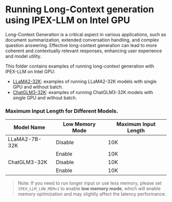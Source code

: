 # Running Long-Context generation using IPEX-LLM on Intel GPU

Long-Context Generation is a critical aspect in various applications, such as document summarization, extended conversation handling, and complex question answering. Effective long-context generation can lead to more coherent and contextually relevant responses, enhancing user experience and model utility.

This folder contains examples of running long-context generation with IPEX-LLM on Intel GPU:

<!-- Maybe like this after adding more examples:
- [Single GPU](Single GPU): single GPU examples w & w/o batch.
- [Multiple GPU](Multiple GPU): multiple GPU examples w & w/o batch. -->
- [LLaMA2-32K](LLaMA2-32K): examples of running LLaMA2-32K models with single GPU and without batch.
- [ChatGLM3-32K](Chatglm3-32K): examples of running ChatGLM3-32K models with single GPU and without batch.

### Maximum Input Length for Different Models.

| Model Name | Low Memory Mode | Maximum Input Length |
| -- | -- | -- |
| LLaMA2-7B-32K | Disable | 10K |
|  | Enable | 10K |
| ChatGLM3-32K | Disable | 10K |
|  | Enable | 10K |

> Note: If you need to run longer input or use less memory, please set `IPEX_LLM_LOW_MEM=1` to enable **low memory mode**, which will enable memory optimization and may slightly affect the latency performance.